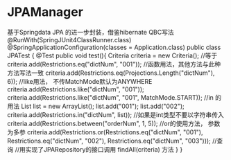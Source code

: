 # JPAManager
基于Springdata JPA 的进一步封装，借鉴hibernate QBC写法
@RunWith(SpringJUnit4ClassRunner.class)
@SpringApplicationConfiguration(classes = Application.class)
public class JPATest {
    @Test
    public void test(){
    	Criteria<DictBean> criteria = new Criteria<DictBean>();
    	//等于
    	criteria.add(Restrictions.eq("dictNum", "001"));
    	//函数用法，其他方法与此种方法写法一致
    	criteria.add(Restrictions.eq(Projections.Length("dictNum"), 6));
    	//like用法， 不传MatchMode默认为ANYWHERE
    	criteria.add(Restrictions.like("dictNum", "001"));
    	criteria.add(Restrictions.like("dictNum", "001", MatchMode.START));
    	//in 的用法
    	List<String> list = new ArrayList<String>();
    	list.add("001");
    	list.add("002");
    	criteria.add(Restrictions.in("dictNum", list));
    	//如果是int类型不要以字符串传入
    	criteria.add(Restrictions.between("orderNum", 1, 5));
    	//or的使用方法， 参数为多参
    	criteria.add(Restrictions.or(Restrictions.eq("dictNum", "001"), Restrictions.eq("dictNum", "002"), Restrictions.eq("dictNum", "003")));
    	//查询
    	//用实现了JPARepository的接口调用    findAll(criteria) 方法
    }
}
